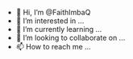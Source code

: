 - 👋 Hi, I’m @FaithImbaQ
- 👀 I’m interested in ...
- 🌱 I’m currently learning ...
- 💞️ I’m looking to collaborate on ...
- 📫 How to reach me ...

<!---
FaithImbaQ/FaithImbaQ is a ✨ special ✨ repository because its `README.md` (this file) appears on your GitHub profile.
You can click the Preview link to take a look at your changes.
--->

